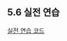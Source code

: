 ## 5.6 실전 연습

[실전 연습 코드](https://github.com/zangsu/study-note/tree/main/Language/Java/%EB%AA%A8%EB%8D%98%20%EC%9E%90%EB%B0%94%20%EC%9D%B8%20%EC%95%A1%EC%85%98/5.%20%EC%8A%A4%ED%8A%B8%EB%A6%BC%20%ED%99%9C%EC%9A%A9/%EC%BD%94%EB%93%9C)
